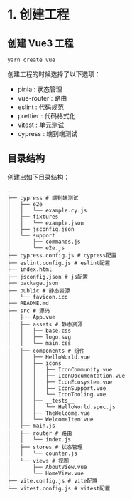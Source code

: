 # 1. 创建工程

## 创建 Vue3 工程

```shell
yarn create vue
```

创建工程的时候选择了以下选项：

- pinia : 状态管理
- vue-router : 路由
- eslint : 代码规范
- prettier : 代码格式化
- vitest : 单元测试
- cypress : 端到端测试

## 目录结构

创建出如下目录结构：

```shell
.
├── cypress # 端到端测试
│   ├── e2e
│   │   └── example.cy.js
│   ├── fixtures
│   │   └── example.json
│   ├── jsconfig.json
│   └── support
│       ├── commands.js
│       └── e2e.js
├── cypress.config.js # cypress配置
├── eslint.config.js # eslint配置
├── index.html 
├── jsconfig.json # js配置  
├── package.json
├── public # 静态资源
│   └── favicon.ico
├── README.md
├── src # 源码
│   ├── App.vue
│   ├── assets # 静态资源
│   │   ├── base.css
│   │   ├── logo.svg
│   │   └── main.css
│   ├── components # 组件
│   │   ├── HelloWorld.vue
│   │   ├── icons
│   │   │   ├── IconCommunity.vue
│   │   │   ├── IconDocumentation.vue
│   │   │   ├── IconEcosystem.vue
│   │   │   ├── IconSupport.vue
│   │   │   └── IconTooling.vue
│   │   ├── __tests__
│   │   │   └── HelloWorld.spec.js
│   │   ├── TheWelcome.vue
│   │   └── WelcomeItem.vue
│   ├── main.js
│   ├── router # 路由
│   │   └── index.js
│   ├── stores # 状态管理
│   │   └── counter.js
│   └── views # 视图
│       ├── AboutView.vue
│       └── HomeView.vue
├── vite.config.js # vite配置
└── vitest.config.js # vitest配置
```
